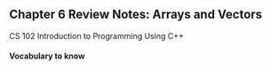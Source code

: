 ## Chapter 6 Review Notes: Arrays and Vectors
CS 102 Introduction to Programming Using C++  

#### Vocabulary to know
